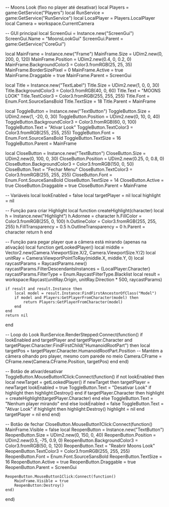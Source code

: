 -- Moons Look (fixo no player até desativar)
local Players = game:GetService("Players")
local RunService = game:GetService("RunService")
local LocalPlayer = Players.LocalPlayer
local Camera = workspace.CurrentCamera

-- GUI principal
local ScreenGui = Instance.new("ScreenGui")
ScreenGui.Name = "MoonsLookGui"
ScreenGui.Parent = game:GetService("CoreGui")

local MainFrame = Instance.new("Frame")
MainFrame.Size = UDim2.new(0, 200, 0, 120)
MainFrame.Position = UDim2.new(0.4, 0, 0.2, 0)
MainFrame.BackgroundColor3 = Color3.fromRGB(25, 25, 35)
MainFrame.BorderSizePixel = 0
MainFrame.Active = true
MainFrame.Draggable = true
MainFrame.Parent = ScreenGui

local Title = Instance.new("TextLabel")
Title.Size = UDim2.new(1, 0, 0, 30)
Title.BackgroundColor3 = Color3.fromRGB(40, 0, 60)
Title.Text = "MOONS LOOK"
Title.TextColor3 = Color3.fromRGB(255, 255, 255)
Title.Font = Enum.Font.SourceSansBold
Title.TextSize = 18
Title.Parent = MainFrame

local ToggleButton = Instance.new("TextButton")
ToggleButton.Size = UDim2.new(1, -20, 0, 30)
ToggleButton.Position = UDim2.new(0, 10, 0, 40)
ToggleButton.BackgroundColor3 = Color3.fromRGB(60, 0, 100)
ToggleButton.Text = "Ativar Look"
ToggleButton.TextColor3 = Color3.fromRGB(255, 255, 255)
ToggleButton.Font = Enum.Font.SourceSansBold
ToggleButton.TextSize = 16
ToggleButton.Parent = MainFrame

local CloseButton = Instance.new("TextButton")
CloseButton.Size = UDim2.new(0, 100, 0, 30)
CloseButton.Position = UDim2.new(0.25, 0, 0.8, 0)
CloseButton.BackgroundColor3 = Color3.fromRGB(150, 0, 50)
CloseButton.Text = "Fechar Menu"
CloseButton.TextColor3 = Color3.fromRGB(255, 255, 255)
CloseButton.Font = Enum.Font.SourceSansBold
CloseButton.TextSize = 14
CloseButton.Active = true
CloseButton.Draggable = true
CloseButton.Parent = MainFrame

-- Variáveis
local lookEnabled = false
local targetPlayer = nil
local highlight = nil

-- Função para criar Highlight
local function createHighlight(character)
    local h = Instance.new("Highlight")
    h.Adornee = character
    h.FillColor = Color3.fromRGB(255, 0, 100)
    h.OutlineColor = Color3.fromRGB(255, 255, 255)
    h.FillTransparency = 0.5
    h.OutlineTransparency = 0
    h.Parent = character
    return h
end

-- Função para pegar player que a câmera está mirando (apenas na ativação)
local function getLookedPlayer()
    local middle = Vector2.new(Camera.ViewportSize.X/2, Camera.ViewportSize.Y/2)
    local unitRay = Camera:ViewportPointToRay(middle.X, middle.Y, 0)
    local raycastParams = RaycastParams.new()
    raycastParams.FilterDescendantsInstances = {LocalPlayer.Character}
    raycastParams.FilterType = Enum.RaycastFilterType.Blacklist
    local result = workspace:Raycast(unitRay.Origin, unitRay.Direction * 500, raycastParams)

    if result and result.Instance then
        local model = result.Instance:FindFirstAncestorOfClass("Model")
        if model and Players:GetPlayerFromCharacter(model) then
            return Players:GetPlayerFromCharacter(model)
        end
    end
    return nil
end

-- Loop do Look
RunService.RenderStepped:Connect(function()
    if lookEnabled and targetPlayer and targetPlayer.Character and targetPlayer.Character:FindFirstChild("HumanoidRootPart") then
        local targetPos = targetPlayer.Character.HumanoidRootPart.Position
        -- Mantém a câmera olhando pro player, mesmo com parede no meio
        Camera.CFrame = CFrame.new(Camera.CFrame.Position, targetPos)
    end
end)

-- Botão de ativar/desativar
ToggleButton.MouseButton1Click:Connect(function()
    if not lookEnabled then
        local newTarget = getLookedPlayer()
        if newTarget then
            targetPlayer = newTarget
            lookEnabled = true
            ToggleButton.Text = "Desativar Look"
            if highlight then highlight:Destroy() end
            if targetPlayer.Character then
                highlight = createHighlight(targetPlayer.Character)
            end
        else
            ToggleButton.Text = "Nenhum player mirando"
        end
    else
        lookEnabled = false
        ToggleButton.Text = "Ativar Look"
        if highlight then highlight:Destroy() highlight = nil end
        targetPlayer = nil
    end
end)

-- Botão de fechar
CloseButton.MouseButton1Click:Connect(function()
    MainFrame.Visible = false
    local ReopenButton = Instance.new("TextButton")
    ReopenButton.Size = UDim2.new(0, 150, 0, 40)
    ReopenButton.Position = UDim2.new(0.5, -75, 0.9, 0)
    ReopenButton.BackgroundColor3 = Color3.fromRGB(50, 0, 120)
    ReopenButton.Text = "Reabrir Moons Look"
    ReopenButton.TextColor3 = Color3.fromRGB(255, 255, 255)
    ReopenButton.Font = Enum.Font.SourceSansBold
    ReopenButton.TextSize = 16
    ReopenButton.Active = true
    ReopenButton.Draggable = true
    ReopenButton.Parent = ScreenGui

    ReopenButton.MouseButton1Click:Connect(function()
        MainFrame.Visible = true
        ReopenButton:Destroy()
    end)
end)
